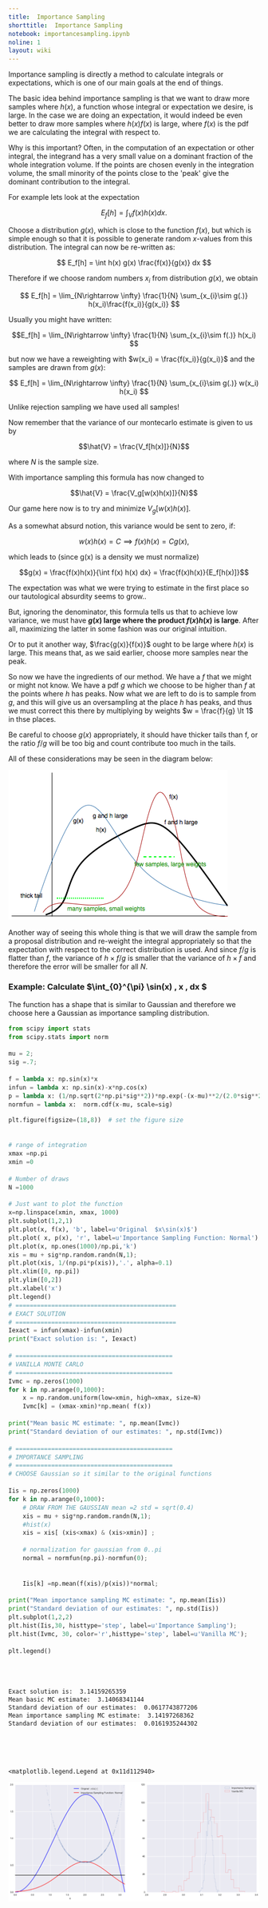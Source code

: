 ```yaml
---
title:  Importance Sampling
shorttitle:  Importance Sampling
notebook: importancesampling.ipynb
noline: 1
layout: wiki
---
```


Importance sampling is directly a method to calculate integrals or expectations, which is one of our main goals at the end of things.

The basic idea behind importance sampling is that we want to draw more samples where $h(x)$, a function whose integral or expectation we desire, is large.  In the case we are doing an expectation, it would indeed be even better to draw more samples where $h(x)f(x)$ is large, where $f(x)$ is the pdf we are calculating the integral with respect to.

Why is this important? Often, in the computation of an expectation or other integral, the integrand has a very small value on a dominant fraction of the whole integration volume.
If the points are chosen evenly in the integration volume, the small minority of the points close to the 'peak' give the dominant contribution to the integral.

For example lets look at the expectation

$$ E_f[h] = \int_V f(x) h(x) dx. $$

Choose a distribution $g(x)$, which is close to the function $f(x)$, but which is simple
enough so that it is possible to generate random $x$-values from this distribution.
The integral can now be re-written as:

$$ E_f[h] = \int h(x) g(x) \frac{f(x)}{g(x)} dx $$

Therefore if we choose random numbers $x_i$ from distribution $g(x)$, we obtain

$$ E_f[h] = \lim_{N\rightarrow \infty} \frac{1}{N} \sum_{x_{i}\sim g(.)} h(x_i)\frac{f(x_i)}{g(x_i)} $$

Usually you might have written:

$$E_f[h] = \lim_{N\rightarrow \infty} \frac{1}{N} \sum_{x_{i}\sim f(.)} h(x_i) $$

but now we have a reweighting with $w(x_i) =  \frac{f(x_i)}{g(x_i)}$ and the samples are drawn from $g(x)$:

$$ E_f[h] = \lim_{N\rightarrow \infty} \frac{1}{N} \sum_{x_{i}\sim g(.)} w(x_i) h(x_i) $$

Unlike rejection sampling we have used all samples!

Now remember that the variance of our montecarlo estimate is given to us by

$$\hat{V} = \frac{V_f[h(x)]}{N}$$

where $N$ is the sample size. 

With importance sampling this formula has now changed to

$$\hat{V} = \frac{V_g[w(x)h(x)]}{N}$$

Our game here now is to try and minimize  $V_g[w(x)h(x)]$.

As a somewhat absurd notion, this variance would be sent to zero, if:

$$w(x)h(x) = C \implies f(x) h(x) = C g(x),$$

which leads to (since g(x) is a density we must normalize)

$$g(x) = \frac{f(x)h(x)}{\int f(x) h(x) dx} = \frac{f(x)h(x)}{E_f[h(x)]}$$

The expectation was what we were trying to estimate in the first place so our tautological absurdity seems to grow..

But, ignoring the denominator, this formula tells us that to achieve low variance, we must have **$g(x)$ large where the product  $f(x)h(x)$ is large**.  After all,  maximizing the latter in some fashion was our original intuition. 

Or to put it another way, $\frac{g(x)}{f(x)}$ ought to be large where $h(x)$ is large. This means that, as we said earlier, choose more samples near the peak.

So now we have the ingredients of our method. We have a $f$ that we might or might not know. We have a pdf $g$ which we choose to be higher than $f$ at the points where $h$ has peaks. Now what we are left to do is to sample from $g$, and this will give us an oversampling at the place $h$ has peaks, and thus we must correct this there by multiplying by weights $w  = \frac{f}{g} \lt 1$ in thse places.

Be careful to choose $g(x)$ appropriately, it should have thicker tails than f, or the ratio $f/g$ will be too big and count contribute too much in the tails.

All of these considerations may be seen in the diagram below:

![](images/importance.png)

Another way of seeing this whole thing is that we will draw the sample from a proposal
distribution and re-weight the integral appropriately so that the expectation with respect to the correct distribution is used. And since $f/g$ is flatter than $f$, the variance of $h \times f/g$ is smaller that the variance of $h \times f$ and therefore the error will be smaller for all $N$.

### Example: Calculate $\int_{0}^{\pi} \sin(x) \, x \, dx $

The function has a shape that is similar to Gaussian and therefore we choose here a Gaussian as importance sampling distribution. 



```python
from scipy import stats
from scipy.stats import norm

mu = 2;
sig =.7;

f = lambda x: np.sin(x)*x
infun = lambda x: np.sin(x)-x*np.cos(x)
p = lambda x: (1/np.sqrt(2*np.pi*sig**2))*np.exp(-(x-mu)**2/(2.0*sig**2))
normfun = lambda x:  norm.cdf(x-mu, scale=sig)
```




```python
plt.figure(figsize=(18,8))  # set the figure size


# range of integration
xmax =np.pi 
xmin =0

# Number of draws 
N =1000

# Just want to plot the function
x=np.linspace(xmin, xmax, 1000)
plt.subplot(1,2,1)
plt.plot(x, f(x), 'b', label=u'Original  $x\sin(x)$')
plt.plot( x, p(x), 'r', label=u'Importance Sampling Function: Normal')
plt.plot(x, np.ones(1000)/np.pi,'k')
xis = mu + sig*np.random.randn(N,1);
plt.plot(xis, 1/(np.pi*p(xis)),'.', alpha=0.1)
plt.xlim([0, np.pi])
plt.ylim([0,2])
plt.xlabel('x')
plt.legend()
# =============================================
# EXACT SOLUTION 
# =============================================
Iexact = infun(xmax)-infun(xmin)
print("Exact solution is: ", Iexact)

# ============================================
# VANILLA MONTE CARLO 
# ============================================
Ivmc = np.zeros(1000)
for k in np.arange(0,1000):
    x = np.random.uniform(low=xmin, high=xmax, size=N)
    Ivmc[k] = (xmax-xmin)*np.mean( f(x))

print("Mean basic MC estimate: ", np.mean(Ivmc))
print("Standard deviation of our estimates: ", np.std(Ivmc))

# ============================================
# IMPORTANCE SAMPLING 
# ============================================
# CHOOSE Gaussian so it similar to the original functions

Iis = np.zeros(1000)
for k in np.arange(0,1000):
    # DRAW FROM THE GAUSSIAN mean =2 std = sqrt(0.4) 
    xis = mu + sig*np.random.randn(N,1);
    #hist(x)
    xis = xis[ (xis<xmax) & (xis>xmin)] ;

    # normalization for gaussian from 0..pi
    normal = normfun(np.pi)-normfun(0);


    Iis[k] =np.mean(f(xis)/p(xis))*normal;

print("Mean importance sampling MC estimate: ", np.mean(Iis))
print("Standard deviation of our estimates: ", np.std(Iis))
plt.subplot(1,2,2)
plt.hist(Iis,30, histtype='step', label=u'Importance Sampling');
plt.hist(Ivmc, 30, color='r',histtype='step', label=u'Vanilla MC');
 
plt.legend()
 
 
 
```


    Exact solution is:  3.14159265359
    Mean basic MC estimate:  3.14068341144
    Standard deviation of our estimates:  0.0617743877206
    Mean importance sampling MC estimate:  3.14197268362
    Standard deviation of our estimates:  0.0161935244302





    <matplotlib.legend.Legend at 0x11d112940>




![png](importancesampling_files/importancesampling_5_2.png)




```python

```

